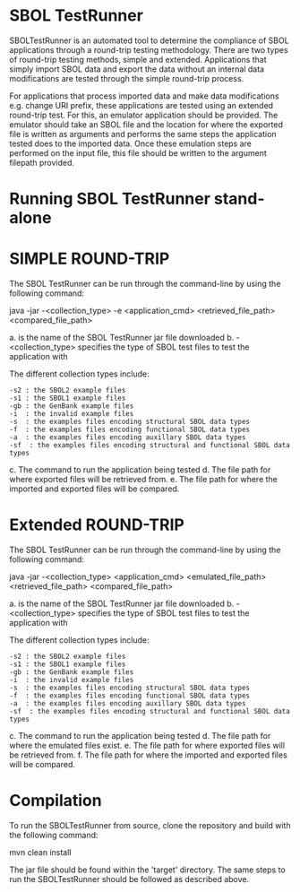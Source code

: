 SBOL TestRunner
=============

SBOLTestRunner is an automated tool to determine the compliance of SBOL applications through a round-trip testing methodology.
There are two types of round-trip testing methods, simple and extended. Applications that simply import SBOL data and export the data
without an internal data modifications are tested through the simple round-trip process. 

For applications that process imported data and make data modifications e.g. change URI prefix, these applications are tested 
using an extended round-trip test. For this, an emulator application should be provided. The emulator should take an SBOL file and the location for where the
exported file is written as arguments and performs the same steps the application tested does to the imported data. Once these emulation steps are performed on 
the input file, this file should be written to the argument filepath provided.

Running SBOL TestRunner stand-alone
=================================

SIMPLE ROUND-TRIP
=================================

The SBOL TestRunner can be run through the command-line by using the following command: 

  java -jar <jarFileName> -<collection_type> -e <application_cmd> <retrieved_file_path> <compared_file_path>

a. <jarFileName> is the name of the SBOL TestRunner jar file downloaded
b. -<collection_type> specifies the type of SBOL test files to test the application with

The different collection types include: 

	-s2 : the SBOL2 example files
	-s1 : the SBOL1 example files
	-gb : the GenBank example files
	-i  : the invalid example files 
	-s  : the examples files encoding structural SBOL data types
	-f  : the examples files encoding functional SBOL data types
	-a  : the examples files encoding auxillary SBOL data types
	-sf  : the examples files encoding structural and functional SBOL data types
	
c. The command to run the application being tested
d. The file path for where exported files will be retrieved from.
e. The file path for where the imported and exported files will be compared.

Extended ROUND-TRIP
=================================

The SBOL TestRunner can be run through the command-line by using the following command: 

  java -jar <jarFileName> -<collection_type> <application_cmd> <emulated_file_path> <retrieved_file_path> <compared_file_path>

a. <jarFileName> is the name of the SBOL TestRunner jar file downloaded
b. -<collection_type> specifies the type of SBOL test files to test the application with

The different collection types include: 

	-s2 : the SBOL2 example files
	-s1 : the SBOL1 example files
	-gb : the GenBank example files
	-i  : the invalid example files 
	-s  : the examples files encoding structural SBOL data types
	-f  : the examples files encoding functional SBOL data types
	-a  : the examples files encoding auxillary SBOL data types
	-sf  : the examples files encoding structural and functional SBOL data types
	
c. The command to run the application being tested
d. The file path for where the emulated files exist.
e. The file path for where exported files will be retrieved from.
f. The file path for where the imported and exported files will be compared.

Compilation
=================================

To run the SBOLTestRunner from source, clone the repository and build with the following command: 

 mvn clean install
 
The jar file should be found within the 'target' directory. The same steps to run the SBOLTestRunner should be followed as described above.